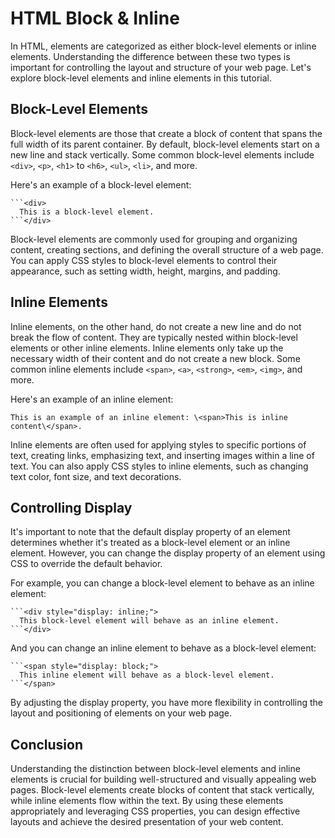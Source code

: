 
# HTML Block & Inline

In HTML, elements are categorized as either block-level elements or inline elements. Understanding the difference between these two types is important for controlling the layout and structure of your web page. Let's explore block-level elements and inline elements in this tutorial.

## Block-Level Elements

Block-level elements are those that create a block of content that spans the full width of its parent container. By default, block-level elements start on a new line and stack vertically. Some common block-level elements include `<div>`, `<p>`, `<h1>` to `<h6>`, `<ul>`, `<li>`, and more.

Here's an example of a block-level element:

```
```<div>
  This is a block-level element.
```</div>
```

Block-level elements are commonly used for grouping and organizing content, creating sections, and defining the overall structure of a web page. You can apply CSS styles to block-level elements to control their appearance, such as setting width, height, margins, and padding.

## Inline Elements

Inline elements, on the other hand, do not create a new line and do not break the flow of content. They are typically nested within block-level elements or other inline elements. Inline elements only take up the necessary width of their content and do not create a new block. Some common inline elements include `<span>`, `<a>`, `<strong>`, `<em>`, `<img>`, and more.

Here's an example of an inline element:

```
This is an example of an inline element: \<span>This is inline content\</span>.
```

Inline elements are often used for applying styles to specific portions of text, creating links, emphasizing text, and inserting images within a line of text. You can also apply CSS styles to inline elements, such as changing text color, font size, and text decorations.

## Controlling Display

It's important to note that the default display property of an element determines whether it's treated as a block-level element or an inline element. However, you can change the display property of an element using CSS to override the default behavior.

For example, you can change a block-level element to behave as an inline element:

```
```<div style="display: inline;">
  This block-level element will behave as an inline element.
```</div>
```

And you can change an inline element to behave as a block-level element:

```
```<span style="display: block;">
  This inline element will behave as a block-level element.
```</span>
```

By adjusting the display property, you have more flexibility in controlling the layout and positioning of elements on your web page.

## Conclusion

Understanding the distinction between block-level elements and inline elements is crucial for building well-structured and visually appealing web pages. Block-level elements create blocks of content that stack vertically, while inline elements flow within the text. By using these elements appropriately and leveraging CSS properties, you can design effective layouts and achieve the desired presentation of your web content.
